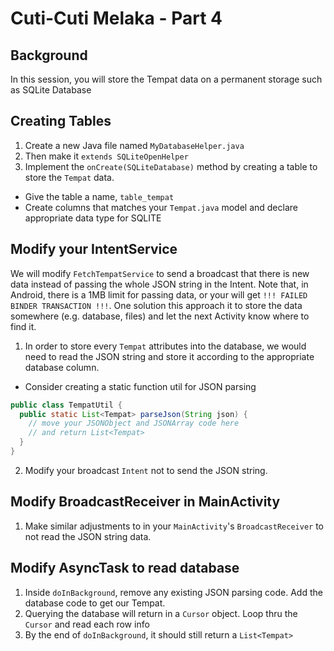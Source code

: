 # Cuti-Cuti Melaka - Part 4


## Background

In this session, you will store the Tempat data on a permanent storage such as SQLite Database

## Creating Tables

1. Create a new Java file named `MyDatabaseHelper.java`
2. Then make it `extends SQLiteOpenHelper`
3. Implement the `onCreate(SQLiteDatabase)` method by creating a table to store the `Tempat` data.
  - Give the table a name, `table_tempat`
  - Create columns that matches your `Tempat.java` model and declare appropriate data type for SQLITE

## Modify your IntentService

We will modify `FetchTempatService` to send a broadcast that there is new data instead of passing the whole JSON string in the Intent. Note that, in Android, there is a 1MB limit for passing data, or your will get  `!!! FAILED BINDER TRANSACTION !!!`. One solution this approach it to store the data somewhere (e.g. database, files) and let the next Activity know where to find it.

1. In order to store every `Tempat` attributes into the database, we would need to read the JSON string and store it according to the appropriate database column.
  - Consider creating a static function util for JSON parsing
  ```java
  public class TempatUtil {
    public static List<Tempat> parseJson(String json) {
      // move your JSONObject and JSONArray code here
      // and return List<Tempat>
    }
  }
  ```
2. Modify your broadcast `Intent` not to send the JSON string.

## Modify BroadcastReceiver in MainActivity

1. Make similar adjustments to in your `MainActivity`'s `BroadcastReceiver` to not read the JSON string data.

## Modify AsyncTask to read database

 1. Inside `doInBackground`, remove any existing JSON parsing code. Add the database code to get our Tempat.
 2. Querying the database will return in a `Cursor` object. Loop thru the `Cursor` and read each row info
 3. By the end of `doInBackground`, it should still return a `List<Tempat>`
